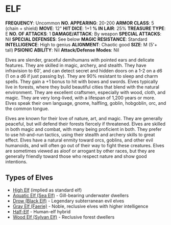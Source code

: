 # ELF

**FREQUENCY**: Uncommon
**NO. APPEARING**: 20-200
**ARMOR CLASS**: 5 (chain + shield)
**MOVE**: 12"
**HIT DICE**: 1+1
**% IN LAIR**: 25%
**TREASURE TYPE**: E
**NO. OF ATTACKS**: 1
**DAMAGE/ATTACK**: By weapon
**SPECIAL ATTACKS**: Nil
**SPECIAL DEFENSES**: See below
**MAGIC RESISTANCE**: Standard
**INTELLIGENCE**: High to genius
**ALIGNMENT**: Chaotic good
**SIZE**: M (5'+ tall)
**PSIONIC ABILITY**: Nil
**Attack/Defense Modes**: Nil

Elves are slender, graceful demihumans with pointed ears and delicate features. They are skilled in magic, archery, and stealth. They have infravision to 60', and can detect secret and hidden doors on a 1-2 on a d6 (1 on a d6 if just passing by). They are 90% resistant to sleep and charm spells. They gain a +1 bonus to hit with bows and swords. Elves typically live in forests, where they build beautiful cities that blend with the natural environment. They are excellent craftsmen, especially with wood, cloth, and magic. They are very long-lived, with a lifespan of 1,200 years or more. Elves speak their own language, gnome, halfling, goblin, hobgoblin, orc, and the common tongue.

Elves are known for their love of nature, art, and magic. They are generally peaceful, but will defend their forests fiercely if threatened. Elves are skilled in both magic and combat, with many being proficient in both. They prefer to use hit-and-run tactics, using their stealth and archery skills to great effect. Elves have a natural enmity toward orcs, goblins, and other evil humanoids, and will often go out of their way to fight these creatures. Elves are sometimes viewed as aloof or arrogant by other races, but they are generally friendly toward those who respect nature and show good intentions.

## Types of Elves

- [High Elf](Elf.md) (implied as standard elf)
- [Aquatic Elf (Sea Elf)](Elf_Aquatic.md) - Gill-bearing underwater dwellers
- [Drow (Black Elf)](Elf_Drow.md) - Legendary subterranean evil elves
- [Gray Elf (Faerie)](Elf_Gray.md) - Noble, reclusive elves with higher intelligence
- [Half-Elf](Elf_Half.md) - Human-elf hybrid
- [Wood Elf (Sylvan Elf)](Elf_Wood.md) - Reclusive forest dwellers
